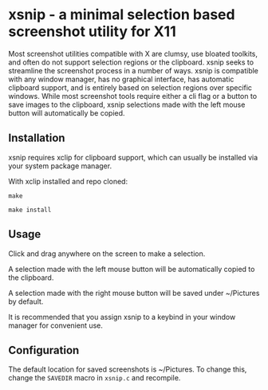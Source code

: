 # xsnip - a minimal selection based screenshot utility for X11
Most screenshot utilities compatible with X are clumsy, use bloated toolkits, and often do not support selection regions or the clipboard. 
xsnip seeks to streamline the screenshot process in a number of ways. 
xsnip is compatible with any window manager, has no graphical interface, has automatic clipboard support, and is entirely based on selection regions over specific windows. 
While most screenshot tools require either a cli flag or a button to save images to the clipboard, xsnip selections made with the left mouse button will automatically be copied.

## Installation
xsnip requires xclip for clipboard support, which can usually be installed via your system package manager.

With xclip installed and repo cloned:

`make`

`make install` 

## Usage
Click and drag anywhere on the screen to make a selection.

A selection made with the left mouse button will be automatically copied to the clipboard.

A selection made with the right mouse button will be saved under ~/Pictures by default.

It is recommended that you assign xsnip to a keybind in your window manager for convenient use.

## Configuration
The default location for saved screenshots is ~/Pictures. To change this, change the `SAVEDIR` macro in `xsnip.c` and recompile.
